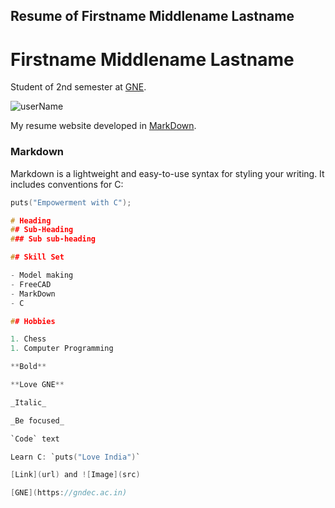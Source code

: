 ## Resume of Firstname Middlename Lastname

# Firstname Middlename Lastname

Student of 2nd semester at [GNE](https://gndec.ac.in).

![userName](http://code.gdy.club/~hsrai/Images/ppsFace.jpg)

My resume website developed in
[MarkDown](https://hackernoon.com/boost-your-productivity-using-markdown-b8a84fc2a089).

### Markdown

Markdown is a lightweight and easy-to-use syntax for styling your writing. 
It includes conventions for C:

```C
puts("Empowerment with C");

# Heading
## Sub-Heading
### Sub sub-heading

## Skill Set

- Model making
- FreeCAD
- MarkDown
- C

## Hobbies

1. Chess
1. Computer Programming

**Bold**

**Love GNE**

_Italic_

_Be focused_

`Code` text

Learn C: `puts("Love India")`

[Link](url) and ![Image](src)

[GNE](https://gndec.ac.in)
